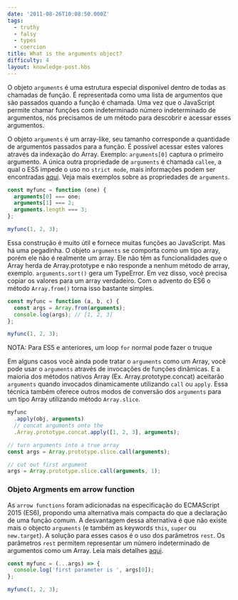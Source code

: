 ```yaml
---
date: '2011-08-26T10:08:50.000Z'
tags:
  - truthy
  - falsy
  - types
  - coercion
title: What is the arguments object?
difficulty: 4
layout: knowledge-post.hbs
---
```


O objeto `arguments` é uma estrutura especial disponível dentro de todas as chamadas de função. É representada como uma lista de argumentos que são passados quando a função é chamada. Uma vez que o JavaScript permite chamar funções com indeterminado número indeterminado de argumentos, nós precisamos de um método para descobrir e acessar esses argumentos.

O objeto `arguments` é um array-like, seu tamanho corresponde a quantidade de argumentos passados para a função. É possível acessar estes valores através da indexação do Array. Exemplo: `arguments[0]` captura o primeiro argumento. A única outra propriedade de `arguments` é chamada `callee`, a qual o ES5 impede o uso no `strict mode`, mais informações podem ser encontradas [aqui](https://developer.mozilla.org/en-US/docs/Web/JavaScript/Reference/Functions/arguments/callee).
Veja mais exemplos sobre as propriedades de `arguments`.

```js
const myfunc = function (one) {
  arguments[0] === one;
  arguments[1] === 2;
  arguments.length === 3;
};

myfunc(1, 2, 3);
```

Essa construção é muito útil e fornece muitas funções ao JavaScript. Mas há uma pegadinha. O objeto `arguments` se comporta como um tipo array, porém ele não é realmente um array. Ele não têm as funcionalidades que o Array herda de Array.prototype e não responde a nenhum método de array, exemplo. `arguments.sort()` gera um TypeError. Em vez disso, você precisa copiar os valores para um array verdadeiro.
Com o advento do ES6 o método `Array.from()` torna isso bastante simples.

```js
const myfunc = function (a, b, c) {
  const args = Array.from(arguments);
  console.log(args); // [1, 2, 3]
};

myfunc(1, 2, 3);
```

NOTA: Para ES5 e anteriores, um loop `for` normal pode fazer o truque

Em alguns casos você ainda pode tratar o `arguments` como um Array, você pode usar o `arguments` através de invocações de funções dinâmicas. E a maioria dos métodos nativos Array (Ex. Array.prototype.concat) aceitarão `arguments` quando invocados dinamicamente utilizando `call` ou `apply`. Essa técnica também oferece outros modos de conversão dos `arguments` para um tipo Array utilizando método `Array.slice`.

```js
myfunc
  .apply(obj, arguments)
  // concat arguments onto the
  .Array.prototype.concat.apply([1, 2, 3], arguments);

// turn arguments into a true array
const args = Array.prototype.slice.call(arguments);

// cut out first argument
args = Array.prototype.slice.call(arguments, 1);
```

### Objeto Argments em arrow function

As `arrow functions` foram adicionadas na especificação do ECMAScript 2015 (ES6), propondo uma alternativa mais compacta do que a declaração de uma função comum. A desvantagem dessa alternativa é que não existe mais o objecto `arguments` (e também as keywords `this`, `super` ou `new.target`). A solução para esses casos é o uso dos parâmetros `rest`. Os parâmetros `rest` permitem representar um número indeterminado de argumentos como um Array. Leia mais detalhes [aqui](https://developer.mozilla.org/en-US/docs/Web/JavaScript/Reference/Functions/rest_parameters).

```js
const myfunc = (...args) => {
  console.log('first parameter is ', args[0]);
};

myfunc(1, 2, 3);
```
